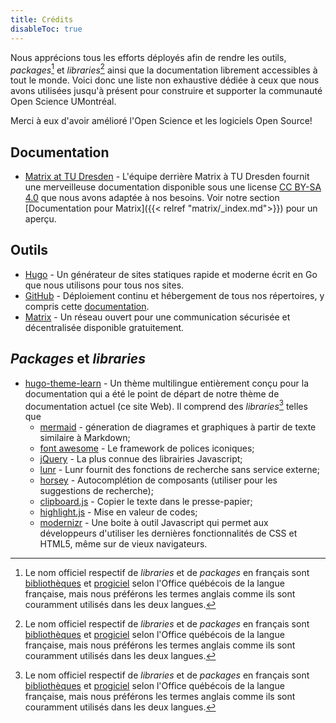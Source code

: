 ```yaml
---
title: Crédits
disableToc: true
---
```


Nous apprécions tous les efforts déployés afin de rendre les outils,
_packages_[^1] et _libraries_[^1] ainsi que la documentation librement
accessibles à tout le monde. Voici donc une liste non exhaustive dédiée à ceux
que nous avons utilisées jusqu'à présent pour construire et supporter la
communauté Open Science UMontréal.

Merci à eux d'avoir amélioré l'Open Science et les logiciels Open Source!

## Documentation

- [Matrix at TU Dresden](https://doc.matrix.tu-dresden.de/en/) - L'équipe
  derrière Matrix à TU Dresden fournit une merveilleuse documentation disponible
  sous une license
  [CC BY-SA 4.0](https://creativecommons.org/licenses/by-sa/4.0/legalcode) que
  nous avons adaptée à nos besoins. Voir notre section [Documentation pour
  Matrix]({{< relref "matrix/_index.md">}}) pour un aperçu.

## Outils

- [Hugo](https://gohugo.io/) - Un générateur de sites statiques rapide et
  moderne écrit en Go que nous utilisons pour tous nos sites.
- [GitHub](https://github.com/) - Déploiement continu et hébergement de tous nos
  répertoires, y compris cette
  [documentation](https://github.com/osumontreal/docs.osumontreal.ca).
- [Matrix](https://matrix.org/) - Un réseau ouvert pour une communication
  sécurisée et décentralisée disponible gratuitement.

## _Packages_ et _libraries_

- [hugo-theme-learn](https://github.com/matcornic/hugo-theme-learn) - Un thème
  multilingue entièrement conçu pour la documentation qui a été le point de
  départ de notre thème de documentation actuel (ce site Web). Il comprend des
  _libraries_[^1] telles que
  - [mermaid](https://knsv.github.io/mermaid) - géneration de diagrames et
    graphiques à partir de texte similaire à Markdown;
  - [font awesome](http://fontawesome.io/) - Le framework de polices iconiques;
  - [jQuery](https://jquery.com) - La plus connue des librairies Javascript;
  - [lunr](https://lunrjs.com) - Lunr fournit des fonctions de recherche sans
    service externe;
  - [horsey](https://bevacqua.github.io/horsey/) - Autocomplétion de composants
    (utiliser pour les suggestions de recherche);
  - [clipboard.js](https://zenorocha.github.io/clipboard.js) - Copier le texte
    dans le presse-papier;
  - [highlight.js](https://highlightjs.org) - Mise en valeur de codes;
  - [modernizr](https://modernizr.com) - Une boite à outil Javascript qui permet
    aux développeurs d'utiliser les dernières fonctionnalités de CSS et HTML5,
    même sur de vieux navigateurs.

[^1]:
    Le nom officiel respectif de _libraries_ et de _packages_ en français sont
    [bibliothèques](http://gdt.oqlf.gouv.qc.ca/ficheOqlf.aspx?Id_Fiche=8372180)
    et [progiciel](http://gdt.oqlf.gouv.qc.ca/ficheOqlf.aspx?Id_Fiche=2072071)
    selon l'Office québécois de la langue française, mais nous préférons les
    termes anglais comme ils sont couramment utilisés dans les deux langues.
